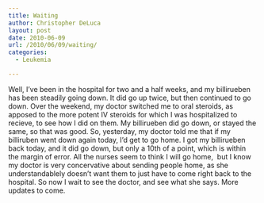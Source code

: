 ```yaml
---
title: Waiting
author: Christopher DeLuca
layout: post
date: 2010-06-09
url: /2010/06/09/waiting/
categories:
  - Leukemia

---
```

Well, I&#8217;ve been in the hospital for two and a half weeks, and my billirueben has been steadily going down. It did go up twice, but then continued to go down. Over the weekend, my doctor switched me to oral steroids, as apposed to the more potent IV steroids for which I was hospitalized to recieve, to see how I did on them. My billirueben did go down, or stayed the same, so that was good. So, yesterday, my doctor told me that if my billiruben went down again today, I&#8217;d get to go home. I got my billirueben back today, and it did go down, but only a 10th of a point, which is within the margin of error. All the nurses seem to think I will go home,  but I know my doctor is very concervative about sending people home, as she understandablely doesn&#8217;t want them to just have to come right back to the hospital. So now I wait to see the doctor, and see what she says. More updates to come.

